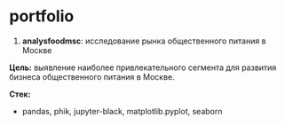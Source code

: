 # portfolio
1. **analysfoodmsc**: исследование рынка общественного питания в Москве

**Цель:** выявление наиболее привлекательного сегмента для развития бизнеса общественного питания в Москве.

**Стек:** 
- pandas, phik, jupyter-black, matplotlib.pyplot, seaborn
